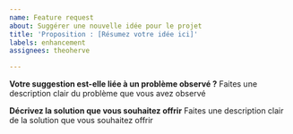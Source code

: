 ```yaml
---
name: Feature request
about: Suggérer une nouvelle idée pour le projet
title: 'Proposition : [Résumez votre idée ici]'
labels: enhancement
assignees: theoherve

---
```


**Votre suggestion est-elle liée à un problème observé ?**
Faites une description clair du problème que vous avez observé

**Décrivez la solution que vous souhaitez offrir**
Faites une description clair de la solution que vous souhaitez offrir

